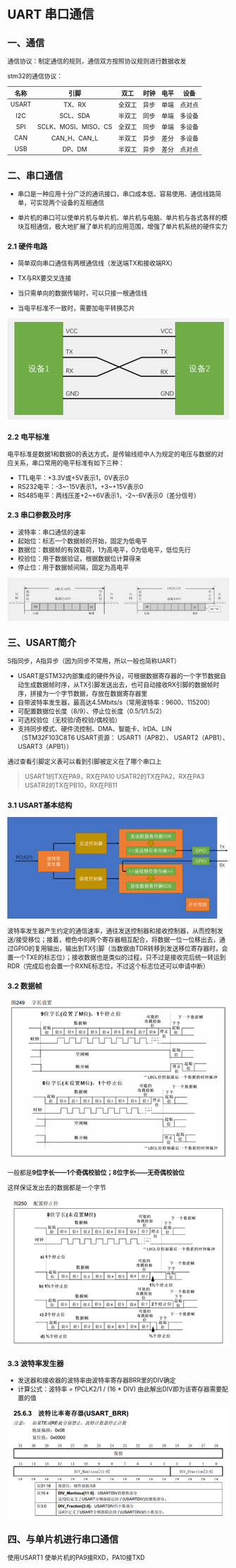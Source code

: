 # UART 串口通信

## 一、通信

通信协议：制定通信的规则，通信双方按照协议规则进行数据收发

stm32的通信协议：

名称|引脚|双工|时钟|电平|设备
:--:|:--:|:--:|:--:|:--:|:--:
USART|TX、RX|全双工|异步|单端|点对点
I2C|SCL、SDA|半双工|同步|单端|多设备
SPI|SCLK、MOSI、MISO、CS|全双工|同步|单端|多设备
CAN|CAN_H、CAN_L|半双工|异步|差分|多设备
USB|DP、DM|半双工|异步|差分|点对点

## 二、串口通信

* 串口是一种应用十分广泛的通讯接口，串口成本低、容易使用、通信线路简单，可实现两个设备的互相通信

* 单片机的串口可以使单片机与单片机、单片机与电脑、单片机与各式各样的模块互相通信，极大地扩展了单片机的应用范围，增强了单片机系统的硬件实力

### 2.1 硬件电路

* 简单双向串口通信有两根通信线（发送端TX和接收端RX）

* TX与RX要交叉连接
  
* 当只需单向的数据传输时，可以只接一根通信线
  
* 当电平标准不一致时，需要加电平转换芯片
  
![](images/2024-04-24-20-23-55.png)

### 2.2 电平标准

电平标准是数据1和数据0的表达方式，是传输线缆中人为规定的电压与数据的对应关系，串口常用的电平标准有如下三种：

* TTL电平：+3.3V或+5V表示1，0V表示0
* RS232电平：-3~-15V表示1，+3~+15V表示0
* RS485电平：两线压差+2~+6V表示1，-2~-6V表示0（差分信号）

### 2.3 串口参数及时序

* 波特率：串口通信的速率
* 起始位：标志一个数据帧的开始，固定为低电平
* 数据位：数据帧的有效载荷，1为高电平，0为低电平，低位先行
* 校验位：用于数据验证，根据数据位计算得来
* 停止位：用于数据帧间隔，固定为高电平

![](images/2024-04-24-20-27-24.png)

## 三、USART简介

S指同步，A指异步（因为同步不常用，所以一般也简称UART）

* USART是STM32内部集成的硬件外设，可根据数据寄存器的一个字节数据自动生成数据帧时序，从TX引脚发送出去，也可自动接收RX引脚的数据帧时序，拼接为一个字节数据，存放在数据寄存器里
* 自带波特率发生器，最高达4.5Mbits/s（常用波特率：9600、115200）
* 可配置数据位长度（8/9）、停止位长度（0.5/1/1.5/2）
* 可选校验位（无校验/奇校验/偶校验）
* 支持同步模式、硬件流控制、DMA、智能卡、IrDA、LIN
（STM32F103C8T6 USART资源： USART1（APB2）、 USART2（APB1）、 USART3（APB1））

通过查看引脚定义表可以看到引脚被定义在了哪个串口上

>USART1的TX在PA9，RX在PA10
USATR2的TX在PA2，RX在PA3
USATR2的TX在PB10，RX在PB11

### 3.1 USART基本结构

![](images/2024-04-24-20-30-25.png)

波特率发生器产生约定的通信速率，通往发送控制器和接收控制器，从而控制发送/接受移位；接着，橙色中的两个寄存器相互配合，将数据一位一位移出去，通过GPIO的复用输出，输出到TX引脚（当数据由TDR转移到发送移位寄存器时，会置一个TXE的标志位）；接收数据也是类似的过程，只不过是接收完后统一转运到RDR（完成后也会置一个RXNE标志位，不过这个标志位还可以申请中断）

### 3.2 数据帧

![](images/2024-04-24-21-00-19.png)

一般都是**9位字长——1个奇偶校验位；8位字长——无奇偶校验位**

这样保证发出去的数据都是一个字节

![](images/2024-04-24-21-01-29.png)

### 3.3 波特率发生器

* 发送器和接收器的波特率由波特率寄存器BRR里的DIV确定
* 计算公式：波特率 = fPCLK2/1 / (16 * DIV) 由此解出DIV即为该寄存器需要配置的值

![](images/2024-04-24-21-04-18.png)

## 四、与单片机进行串口通信

使用USART1 使单片机的PA9接RXD，PA10接TXD


